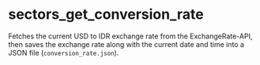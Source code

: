 # sectors_get_conversion_rate

Fetches the current USD to IDR exchange rate from the ExchangeRate-API, then saves the exchange rate along with the current date and time into a JSON file (`conversion_rate.json`).
